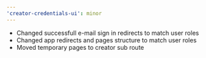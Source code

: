 ```yaml
---
'creator-credentials-ui': minor
---
```


- Changed successfull e-mail sign in redirects to match user roles
- Changed app redirects and pages structure to match user roles
- Moved temporary pages to creator sub route
